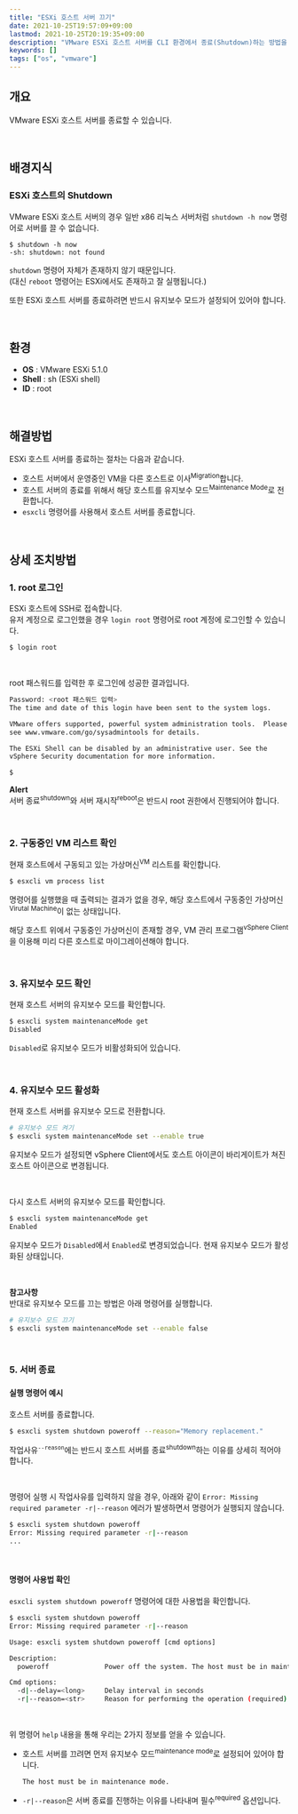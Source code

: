 ```yaml
---
title: "ESXi 호스트 서버 끄기"
date: 2021-10-25T19:57:09+09:00
lastmod: 2021-10-25T20:19:35+09:00
description: "VMware ESXi 호스트 서버를 CLI 환경에서 종료(Shutdown)하는 방법을 소개합니다."
keywords: []
tags: ["os", "vmware"]
---
```


## 개요

VMware ESXi 호스트 서버를 종료할 수 있습니다.

&nbsp;

## 배경지식

### ESXi 호스트의 Shutdown

VMware ESXi 호스트 서버의 경우 일반 x86 리눅스 서버처럼 `shutdown -h now` 명령어로 서버를 끌 수 없습니다.  

```shell
$ shutdown -h now
-sh: shutdown: not found
```

`shutdown` 명령어 자체가 존재하지 않기 때문입니다.  
(대신 `reboot` 명령어는 ESXi에서도 존재하고 잘 실행됩니다.)

또한 ESXi 호스트 서버를 종료하려면 반드시 유지보수 모드가 설정되어 있어야 합니다.

&nbsp;

## 환경

- **OS** : VMware ESXi 5.1.0
- **Shell** : sh (ESXi shell)
- **ID** : root

&nbsp;

## 해결방법

ESXi 호스트 서버를 종료하는 절차는 다음과 같습니다.

- 호스트 서버에서 운영중인 VM을 다른 호스트로 이사<sup>Migration</sup>합니다.
- 호스트 서버의 종료를 위해서 해당 호스트를 유지보수 모드<sup>Maintenance Mode</sup>로 전환합니다.
- `esxcli` 명령어를 사용해서 호스트 서버를 종료합니다.

&nbsp;

## 상세 조치방법

### 1. root 로그인

ESXi 호스트에 SSH로 접속합니다.  
유저 계정으로 로그인했을 경우 `login root` 명령어로 root 계정에 로그인할 수 있습니다.

```bash
$ login root
```

&nbsp;

root 패스워드를 입력한 후 로그인에 성공한 결과입니다.

```bash
Password: <root 패스워드 입력>
The time and date of this login have been sent to the system logs.

VMware offers supported, powerful system administration tools.  Please
see www.vmware.com/go/sysadmintools for details.

The ESXi Shell can be disabled by an administrative user. See the
vSphere Security documentation for more information.

$
```

**Alert**  
서버 종료<sup>shutdown</sup>와 서버 재시작<sup>reboot</sup>은 반드시 root 권한에서 진행되어야 합니다.

&nbsp;

### 2. 구동중인 VM 리스트 확인

현재 호스트에서 구동되고 있는 가상머신<sup>VM</sup> 리스트를 확인합니다.

```bash
$ esxcli vm process list
```

명령어를 실행했을 때 출력되는 결과가 없을 경우, 해당 호스트에서 구동중인 가상머신<sup>Virutal Machine</sup>이 없는 상태입니다.

해당 호스트 위에서 구동중인 가상머신이 존재할 경우, VM 관리 프로그램<sup>vSphere Client</sup>을 이용해 미리 다른 호스트로 마이그레이션해야 합니다.

&nbsp;

### 3. 유지보수 모드 확인

현재 호스트 서버의 유지보수 모드를 확인합니다.

```bash
$ esxcli system maintenanceMode get
Disabled
```

`Disabled`로 유지보수 모드가 비활성화되어 있습니다.

&nbsp;

### 4. 유지보수 모드 활성화

현재 호스트 서버를 유지보수 모드로 전환합니다.

```bash
# 유지보수 모드 켜기
$ esxcli system maintenanceMode set --enable true
```

유지보수 모드가 설정되면 vSphere Client에서도 호스트 아이콘이 바리게이트가 쳐진 호스트 아이콘으로 변경됩니다.

&nbsp;

다시 호스트 서버의 유지보수 모드를 확인합니다.

```bash
$ esxcli system maintenanceMode get
Enabled
```

유지보수 모드가 `Disabled`에서 `Enabled`로 변경되었습니다. 현재 유지보수 모드가 활성화된 상태입니다.

&nbsp;

**참고사항**  
반대로 유지보수 모드를 끄는 방법은 아래 명령어를 실행합니다.

```bash
# 유지보수 모드 끄기
$ esxcli system maintenanceMode set --enable false
```

&nbsp;

### 5. 서버 종료

#### 실행 명령어 예시

호스트 서버를 종료합니다.

```bash
$ esxcli system shutdown poweroff --reason="Memory replacement."
```

작업사유<sup>`--reason`</sup>에는 반드시 호스트 서버를 종료<sup>shutdown</sup>하는 이유를 상세히 적어야 합니다.

&nbsp;

명령어 실행 시 작업사유를 입력하지 않을 경우, 아래와 같이 `Error: Missing required parameter -r|--reason` 에러가 발생하면서 명령어가 실행되지 않습니다.

```bash
$ esxcli system shutdown poweroff
Error: Missing required parameter -r|--reason
...
```

&nbsp;

#### 명령어 사용법 확인

`esxcli system shutdown poweroff` 명령어에 대한 사용법을 확인합니다.

```bash
$ esxcli system shutdown poweroff
Error: Missing required parameter -r|--reason

Usage: esxcli system shutdown poweroff [cmd options]

Description: 
  poweroff              Power off the system. The host must be in maintenance mode.

Cmd options:
  -d|--delay=<long>     Delay interval in seconds
  -r|--reason=<str>     Reason for performing the operation (required)
```

&nbsp;

위 명령어 `help` 내용을 통해 우리는 2가지 정보를 얻을 수 있습니다.

- 호스트 서버를 끄려면 먼저 유지보수 모드<sup>maintenance mode</sup>로 설정되어 있어야 합니다.

  ```bash
  The host must be in maintenance mode.
  ```

- `-r|--reason`은 서버 종료를 진행하는 이유를 나타내며 필수<sup>required</sup> 옵션입니다.